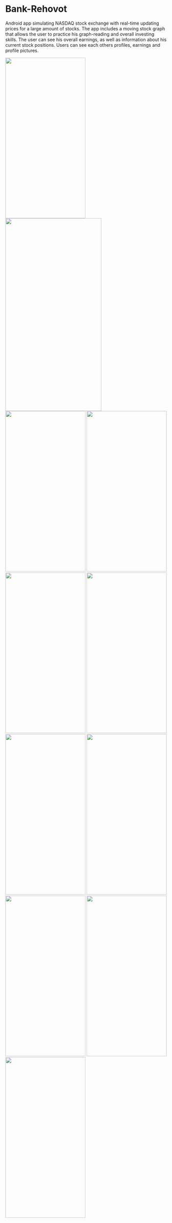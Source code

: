 # Bank-Rehovot
Android app simulating NASDAQ stock exchange with real-time updating prices for a large amount of stocks.
The app includes a moving stock graph that allows the user to practice his graph-reading and overall investing skills.
The user can see his overall earnings, as well as information about his current stock positions.
Users can see each others profiles, earnings and profile pictures.


<img src="https://github.com/Shon122/Bank-Rehovot/blob/master/login.jpeg" width="250" height="500"> <img src="https://github.com/Shon122/Bank-Rehovot/blob/master/register.jpeg" width="300" height="600">
<img src="https://github.com/Shon122/Bank-Rehovot/blob/master/homepage.jpeg" width="250" height="500">
<img src="https://github.com/Shon122/Bank-Rehovot/blob/master/users.jpeg" width="250" height="500">
<img src="https://github.com/Shon122/Bank-Rehovot/blob/master/stocks.jpeg" width="250" height="500">
<img src="https://github.com/Shon122/Bank-Rehovot/blob/master/profile.jpeg" width="250" height="500">
<img src="https://github.com/Shon122/Bank-Rehovot/blob/master/simpage.jpeg" width="250" height="500">
<img src="https://github.com/Shon122/Bank-Rehovot/blob/master/endsim.jpeg" width="250" height="500">
<img src="https://github.com/Shon122/Bank-Rehovot/blob/master/simgame.jpeg" width="250" height="500">
<img src="https://github.com/Shon122/Bank-Rehovot/blob/master/buystock.jpeg" width="250" height="500">
<img src="https://github.com/Shon122/Bank-Rehovot/blob/master/investlist.jpeg" width="250" height="500">



